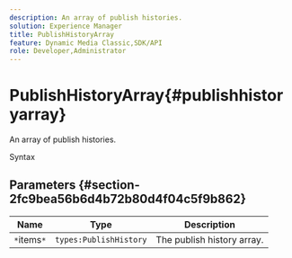 ```yaml
---
description: An array of publish histories.
solution: Experience Manager
title: PublishHistoryArray
feature: Dynamic Media Classic,SDK/API
role: Developer,Administrator
---
```


# PublishHistoryArray{#publishhistoryarray}

An array of publish histories.

 Syntax 

## Parameters {#section-2fc9bea56b6d4b72b80d4f04c5f9b862}

|  Name  | Type  | Description  |
|---|---|---|
|  `*`items`*`  | `types:PublishHistory`  | The publish history array.  |

